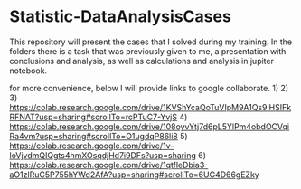 # Statistic-DataAnalysisCases
This repository will present the cases that I solved during my training. In the folders there is a task that was previously given to me, a presentation with conclusions and analysis, as well as calculations and analysis in jupiter notebook.

for more convenience, below I will provide links to google collaborate.
1) 
2)
3) https://colab.research.google.com/drive/1KVShYcaQoTuVIpM9A1Qs9iHSIFkRFNAT?usp=sharing#scrollTo=rcPTuC7-YvjS
4) https://colab.research.google.com/drive/108oyvYtj7d6pL5YlPm4obdOCVqiRa4vm?usp=sharing#scrollTo=O1ugdqP86li8
5) https://colab.research.google.com/drive/1v-loVjvdmQIQgts4hmXOsqdjHd7i9DFs?usp=sharing
6) https://colab.research.google.com/drive/1qtfleDbia3-aO1zlRuC5P755hYWd2AfA?usp=sharing#scrollTo=6UG4D66gEZky
